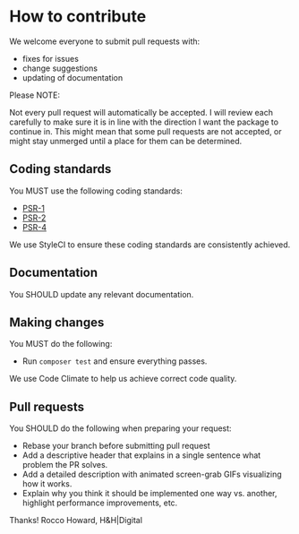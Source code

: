 # How to contribute

We welcome everyone to submit pull requests with:

* fixes for issues
* change suggestions
* updating of documentation

Please NOTE:

Not every pull request will automatically be accepted. I will review each carefully to make sure it is in line with the direction I want the package to continue in. This might mean that some pull requests are not accepted, or might stay unmerged until a place for them can be determined.

## Coding standards

You MUST use the following coding standards:

* [PSR-1](http://www.php-fig.org/psr/1/)
* [PSR-2](http://www.php-fig.org/psr/2/)
* [PSR-4](http://www.php-fig.org/psr/4/)

We use StyleCI to ensure these coding standards are consistently achieved.

## Documentation

You SHOULD update any relevant documentation.

## Making changes

You MUST do the following:

* Run `composer test` and ensure everything passes.

We use Code Climate to help us achieve correct code quality.

## Pull requests

You SHOULD do the following when preparing your request:

* Rebase your branch before submitting pull request
* Add a descriptive header that explains in a single sentence what problem the PR solves.
* Add a detailed description with animated screen-grab GIFs visualizing how it works.
* Explain why you think it should be implemented one way vs. another, highlight performance improvements, etc.

Thanks!
Rocco Howard, H&H|Digital